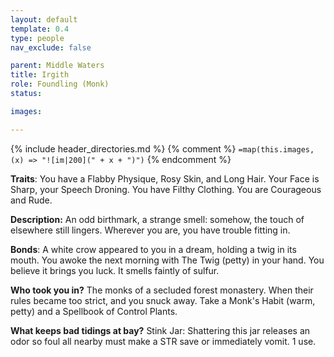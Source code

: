 ```yaml
---
layout: default
template: 0.4
type: people
nav_exclude: false

parent: Middle Waters
title: Irgith
role: Foundling (Monk)
status: 

images: 

---
```


{% include header_directories.md %}
{% comment %}
`=map(this.images, (x) => "![im|200](" + x + ")")`
{% endcomment %}

**Traits**:
You have a Flabby Physique, Rosy Skin, and Long Hair. Your Face is Sharp, your Speech Droning. You have Filthy Clothing. You are Courageous and Rude.

**Description:**
An odd birthmark, a strange smell: somehow, the touch of elsewhere still lingers. Wherever you are, you have trouble fitting in. 

**Bonds**:
A white crow appeared to you in a dream, holding a twig in its mouth. You awoke the next morning with The Twig (petty) in your hand. You believe it brings you luck. It smells faintly of sulfur.

**Who took you in?**
The monks of a secluded forest monastery. When their rules became too strict, and you snuck away. Take a Monk's Habit (warm, petty) and a Spellbook of Control Plants.

**What keeps bad tidings at bay?**
Stink Jar: Shattering this jar releases an odor so foul all nearby must make a STR save or immediately vomit. 1 use. 
